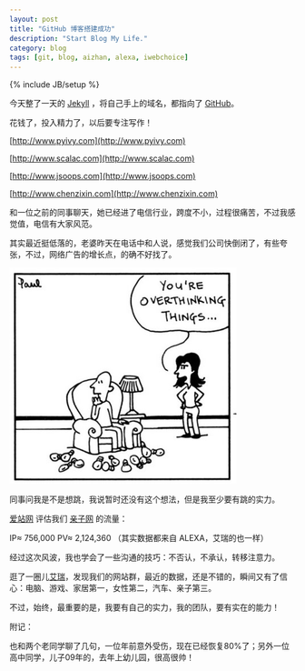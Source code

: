 ```yaml
---
layout: post
title: "GitHub 博客搭建成功"
description: "Start Blog My Life."
category: blog
tags: [git, blog, aizhan, alexa, iwebchoice]
---
```

{% include JB/setup %}

今天整了一天的 [Jekyll](http://jekyllrb.com/) ，将自己手上的域名，都指向了 [GitHub](https://github.com/mojombo/jekyll)。

花钱了，投入精力了，以后要专注写作！

[http://www.pyivy.com](http://www.pyivy.com)

[http://www.scalac.com](http://www.scalac.com)

[http://www.jsoops.com](http://www.jsoops.com)

[http://www.chenzixin.com](http://www.chenzixin.com)

和一位之前的同事聊天，她已经进了电信行业，跨度不小，过程很痛苦，不过我感觉值，电信有大家风范。

其实最近挺低落的，老婆昨天在电话中和人说，感觉我们公司快倒闭了，有些夸张，不过，网络广告的增长点，的确不好找了。

<img src="/images/2013/01/think-more.jpeg" alt="想多了" title="你想多了"/>

同事问我是不是想跳，我说暂时还没有这个想法，但是我至少要有跳的实力。

[爱站网](http://www.aizhan.com) 评估我们 [亲子网](http://www.pcbaby.com.cn) 的流量：

IP≈ 756,000 PV≈ 2,124,360 （其实数据都来自 ALEXA，艾瑞的也一样）

经过这次风波，我也学会了一些沟通的技巧：不否认，不承认，转移注意力。

逛了一圈儿[艾瑞](http://www.iwebchoice.com/Html/Class_34.shtml)，发现我们的网站群，最近的数据，还是不错的，瞬间又有了信心：电脑、游戏、家居第一，女性第二，汽车、亲子第三。

不过，始终，最重要的是，我要有自己的实力，我的团队，要有实在的能力！

附记：

也和两个老同学聊了几句，一位年前意外受伤，现在已经恢复80%了；另外一位高中同学，儿子09年的，去年上幼儿园，很高很帅！


